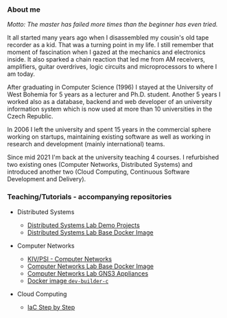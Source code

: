 ### About me

*Motto: The master has failed more times than the beginner has even tried.*

It all started many years ago when I disassembled my cousin's old tape recorder as a kid. That was a turning point in my life. I still remember that moment of fascination when I gazed at the mechanics and electronics inside. It also sparked a chain reaction that led me from AM receivers, amplifiers, guitar overdrives, logic circuits and microprocessors to where I am today.

After graduating in Computer Science (1996) I stayed at the University of West Bohemia for 5 years as a lecturer and Ph.D. student. Another 5 years I worked also as a database, backend and web developer of an university information system which is now used at more than 10 universities in the Czech Republic.

In 2006 I left the university and spent 15 years in the commercial sphere working on startups, maintaining existing software as well as working in research and development (mainly international) teams.

Since mid 2021 I'm back at the university teaching 4 courses. I refurbished two existing ones (Computer Networks, Distributed Systems) and introduced another two (Cloud Computing, Continuous Software Development and Delivery).

<!-- ### Blogs -->
<!-- - Distributed systems -->
<!-- - Teaching informatics / computer science -->
<!-- - Smart home -->

### Teaching/Tutorials - accompanying repositories
- Distributed Systems
    - [Distributed Systems Lab Demo Projects](https://github.com/maxotta/kiv-ds-vagrant)
    - [Distributed Systems Lab Base Docker Image](https://github.com/maxotta/kiv-ds-docker)

- Computer Networks
    - [KIV/PSI - Computer Networks](https://github.com/maxotta/kiv-psi)
    - [Computer Networks Lab Base Docker Image](https://github.com/maxotta/kiv-psi-base-docker)
    - [Computer Networks Lab GNS3 Appliances](https://github.com/maxotta/kiv-psi-gns3)
    - [Docker image ```dev-builder-c```](https://github.com/maxotta/dev-builder-c)

- Cloud Computing
    - [IaC Step by Step](https://github.com/maxotta/iac-step-by-step)
